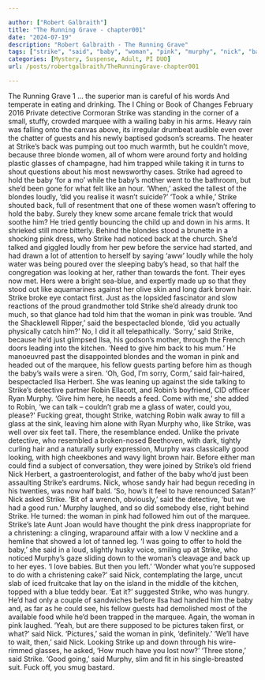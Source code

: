 ```yaml
---

author: ["Robert Galbraith"]
title: "The Running Grave - chapter001"
date: "2024-07-19"
description: "Robert Galbraith - The Running Grave"
tags: ["strike", "said", "baby", "woman", "pink", "murphy", "nick", "back", "blonde", "detective", "marquee", "glass", "hair", "robin", "guest", "much", "hold", "like", "asked", "loudly", "looking", "eye", "ilsa", "could", "good"]
categories: [Mystery, Suspense, Adult, PI DUO]
url: /posts/robertgalbraith/TheRunningGrave-chapter001

---
```



The Running Grave
1
… the superior man is careful of his words
And temperate in eating and drinking.
The I Ching or Book of Changes
February 2016
Private detective Cormoran Strike was standing in the corner of a small, stuffy, crowded marquee with a wailing baby in his arms. Heavy rain was falling onto the canvas above, its irregular drumbeat audible even over the chatter of guests and his newly baptised godson’s screams. The heater at Strike’s back was pumping out too much warmth, but he couldn’t move, because three blonde women, all of whom were around forty and holding plastic glasses of champagne, had him trapped while taking it in turns to shout questions about his most newsworthy cases. Strike had agreed to hold the baby ‘for a mo’ while the baby’s mother went to the bathroom, but she’d been gone for what felt like an hour.
‘When,’ asked the tallest of the blondes loudly, ‘did you realise it wasn’t suicide?’
‘Took a while,’ Strike shouted back, full of resentment that one of these women wasn’t offering to hold the baby. Surely they knew some arcane female trick that would soothe him? He tried gently bouncing the child up and down in his arms. It shrieked still more bitterly.
Behind the blondes stood a brunette in a shocking pink dress, who Strike had noticed back at the church. She’d talked and giggled loudly from her pew before the service had started, and had drawn a lot of attention to herself by saying ‘aww’ loudly while the holy water was being poured over the sleeping baby’s head, so that half the congregation was looking at her, rather than towards the font. Their eyes now met. Hers were a bright sea-blue, and expertly made up so that they stood out like aquamarines against her olive skin and long dark brown hair. Strike broke eye contact first. Just as the lopsided fascinator and slow reactions of the proud grandmother told Strike she’d already drunk too much, so that glance had told him that the woman in pink was trouble.
‘And the Shacklewell Ripper,’ said the bespectacled blonde, ‘did you actually physically catch him?’
No, I did it all telepathically.
‘Sorry,’ said Strike, because he’d just glimpsed Ilsa, his godson’s mother, through the French doors leading into the kitchen. ‘Need to give him back to his mum.’
He manoeuvred past the disappointed blondes and the woman in pink and headed out of the marquee, his fellow guests parting before him as though the baby’s wails were a siren.
‘Oh, God, I’m sorry, Corm,’ said fair-haired, bespectacled Ilsa Herbert. She was leaning up against the side talking to Strike’s detective partner Robin Ellacott, and Robin’s boyfriend, CID officer Ryan Murphy. ‘Give him here, he needs a feed. Come with me,’ she added to Robin, ‘we can talk – couldn’t grab me a glass of water, could you, please?’
Fucking great, thought Strike, watching Robin walk away to fill a glass at the sink, leaving him alone with Ryan Murphy who, like Strike, was well over six feet tall. There, the resemblance ended. Unlike the private detective, who resembled a broken-nosed Beethoven, with dark, tightly curling hair and a naturally surly expression, Murphy was classically good looking, with high cheekbones and wavy light brown hair.
Before either man could find a subject of conversation, they were joined by Strike’s old friend Nick Herbert, a gastroenterologist, and father of the baby who’d just been assaulting Strike’s eardrums. Nick, whose sandy hair had begun receding in his twenties, was now half bald.
‘So, how’s it feel to have renounced Satan?’ Nick asked Strike.
‘Bit of a wrench, obviously,’ said the detective, ‘but we had a good run.’
Murphy laughed, and so did somebody else, right behind Strike. He turned: the woman in pink had followed him out of the marquee. Strike’s late Aunt Joan would have thought the pink dress inappropriate for a christening: a clinging, wraparound affair with a low V neckline and a hemline that showed a lot of tanned leg.
‘I was going to offer to hold the baby,’ she said in a loud, slightly husky voice, smiling up at Strike, who noticed Murphy’s gaze sliding down to the woman’s cleavage and back up to her eyes. ‘I love babies. But then you left.’
‘Wonder what you’re supposed to do with a christening cake?’ said Nick, contemplating the large, uncut slab of iced fruitcake that lay on the island in the middle of the kitchen, topped with a blue teddy bear.
‘Eat it?’ suggested Strike, who was hungry. He’d had only a couple of sandwiches before Ilsa had handed him the baby and, as far as he could see, his fellow guests had demolished most of the available food while he’d been trapped in the marquee. Again, the woman in pink laughed.
‘Yeah, but are there supposed to be pictures taken first, or what?’ said Nick.
‘Pictures,’ said the woman in pink, ‘definitely.’
‘We’ll have to wait, then,’ said Nick. Looking Strike up and down through his wire-rimmed glasses, he asked, ‘How much have you lost now?’
‘Three stone,’ said Strike.
‘Good going,’ said Murphy, slim and fit in his single-breasted suit.
Fuck off, you smug bastard.
